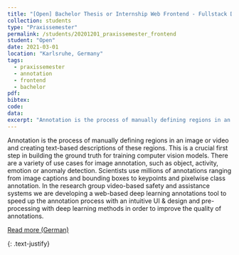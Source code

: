 ```yaml
---
title: "[Open] Bachelor Thesis or Internship Web Frontend - Fullstack Development for a Deep Learning Annotations Tool"
collection: students
type: "Praxissemester"
permalink: /students/20201201_praxissemester_frontend
student: "Open"
date: 2021-03-01
location: "Karlsruhe, Germany"
tags: 
  - praxissemester
  - annotation
  - frontend
  - bachelor
pdf:
bibtex:
code: 
data: 
excerpt: "Annotation is the process of manually defining regions in an image or video and creating text-based descriptions of these regions. This is a crucial first step in building the ground truth for training computer vision models. ..."
---
```


Annotation is the process of manually defining regions in an image or video and creating text-based descriptions of these regions. This is a crucial first step in building the ground truth for training computer vision models. There are a variety of use cases for image annotation, such as object, activity, emotion or
anomaly detection. Scientists use millions of annotations ranging from image captions and bounding boxes to keypoints and pixelwise class annotation. In the research group video-based safety and assistance systems we are developing a web-based deep learning annotations tool to speed up the annotation process with an intuitive UI & design and pre-processing with deep learning methods in order to improve the quality of annotations.


<a href="https://mickaelcormier.github.io/files/opening/20200914_praxis_frontend_cormier.pdf" target="_blank">Read more (German)</a>

{: .text-justify}